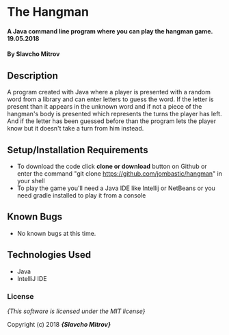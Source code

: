 # The Hangman

#### A Java command line program where you can play the hangman game. 19.05.2018

#### By **Slavcho Mitrov**

## Description

A program created with Java where a player is presented with a random word from
a library and can enter letters to guess the word. If the letter is present than
it appears in the unknown word and if not a piece of the hangman's body is presented
which represents the turns the player has left. And if the letter has been guessed
before than the program lets the player know but it doesn't take a turn from him
instead.

## Setup/Installation Requirements

* To download the code click **clone or download** button on Github or enter the
command "git clone https://github.com/jombastic/hangman"
 in your shell
* To play the game you'll need a Java IDE like Intellij or NetBeans or you need
gradle installed to play it from a console

## Known Bugs
* No known bugs at this time.

## Technologies Used

* Java
* IntelliJ IDE

### License

*{This software is licensed under the MIT license}*

Copyright (c) 2018 **_{Slavcho Mitrov}_**
